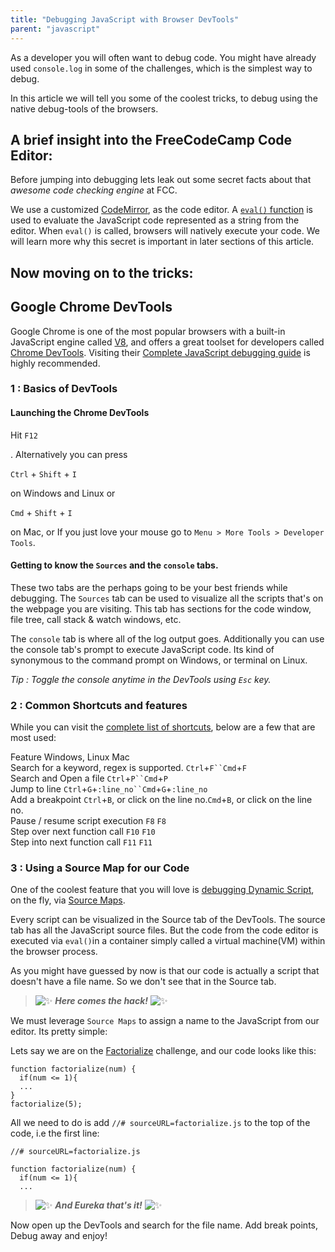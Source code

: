 ```yaml
---
title: "Debugging JavaScript with Browser DevTools"
parent: "javascript"
---
```


As a developer you will often want to debug code. You might have already used `console.log` in some of the challenges, which is the simplest way to debug.

In this article we will tell you some of the coolest tricks, to debug using the native debug-tools of the browsers.

## A brief insight into the FreeCodeCamp Code Editor:

Before jumping into debugging lets leak out some secret facts about that _awesome code checking engine_ at FCC.

We use a customized [CodeMirror](http://codemirror.net/mode/javascript/index.html), as the code editor. A [`eval()` function](https://developer.mozilla.org/en-US/docs/Web/JavaScript/Reference/Global_Objects/eval) is used to evaluate the JavaScript code represented as a string from the editor. When `eval()` is called, browsers will natively execute your code. We will learn more why this secret is important in later sections of this article.

## Now moving on to the tricks:

## Google Chrome DevTools

Google Chrome is one of the most popular browsers with a built-in JavaScript engine called [V8](https://developers.google.com/v8/), and offers a great toolset for developers called [Chrome DevTools](https://developer.chrome.com/devtools). Visiting their [Complete JavaScript debugging guide](https://developer.chrome.com/devtools/docs/javascript-debugging) is highly recommended.

### 1 : Basics of DevTools

#### Launching the Chrome DevTools

Hit `F12`

. Alternatively you can press

`Ctrl` + `Shift` + `I`

on Windows and Linux or

`Cmd` + `Shift` + `I`

on Mac, or If you just love your mouse go to `Menu > More Tools > Developer Tools`.

#### Getting to know the `Sources` and the `console` tabs.

These two tabs are the perhaps going to be your best friends while debugging. The `Sources` tab can be used to visualize all the scripts that's on the webpage you are visiting. This tab has sections for the code window, file tree, call stack & watch windows, etc.

The `console` tab is where all of the log output goes. Additionally you can use the console tab's prompt to execute JavaScript code. Its kind of synonymous to the command prompt on Windows, or terminal on Linux.

_Tip : Toggle the console anytime in the DevTools using `Esc` key._

### 2 : Common Shortcuts and features

While you can visit the [complete list of shortcuts](https://developers.google.com/web/tools/chrome-devtools/iterate/inspect-styles/shortcuts), below are a few that are most used:

Feature Windows, Linux Mac  
Search for a keyword, regex is supported. `Ctrl`+`F``Cmd`+`F`  
Search and Open a file `Ctrl`+`P``Cmd`+`P`  
Jump to line `Ctrl`+`G`+`:line_no``Cmd`+`G`+`:line_no`  
Add a breakpoint `Ctrl`+`B`, or click on the line no.`Cmd`+`B`, or click on the line no.  
Pause / resume script execution `F8` `F8`  
Step over next function call `F10` `F10`  
Step into next function call `F11` `F11`

### 3 : Using a Source Map for our Code

One of the coolest feature that you will love is [debugging Dynamic Script](https://developer.chrome.com/devtools/docs/javascript-debugging#breakpoints-dynamic-javascript), on the fly, via [Source Maps](https://developer.chrome.com/devtools/docs/javascript-debugging#source-maps).

Every script can be visualized in the Source tab of the DevTools. The source tab has all the JavaScript source files. But the code from the code editor is executed via `eval()`in a container simply called a virtual machine(VM) within the browser process.

As you might have guessed by now is that our code is actually a script that doesn't have a file name. So we don't see that in the Source tab.

> ![:sparkles:](//forum.freecodecamp.com/images/emoji/emoji_one/sparkles.png?v=2 ":sparkles:") **_Here comes the hack!_** ![:sparkles:](//forum.freecodecamp.com/images/emoji/emoji_one/sparkles.png?v=2 ":sparkles:")

We must leverage `Source Maps` to assign a name to the JavaScript from our editor. Its pretty simple:

Lets say we are on the [Factorialize](http://www.freecodecamp.com/challenges/factorialize-a-number) challenge, and our code looks like this:

    function factorialize(num) {
      if(num <= 1){
      ...
    }
    factorialize(5);

All we need to do is add `//# sourceURL=factorialize.js` to the top of the code, i.e the first line:

    //# sourceURL=factorialize.js

    function factorialize(num) {
      if(num <= 1){
      ...

> ![:sparkles:](//forum.freecodecamp.com/images/emoji/emoji_one/sparkles.png?v=2 ":sparkles:") **_And Eureka that's it!_** ![:sparkles:](//forum.freecodecamp.com/images/emoji/emoji_one/sparkles.png?v=2 ":sparkles:")

Now open up the DevTools and search for the file name. Add break points, Debug away and enjoy!
